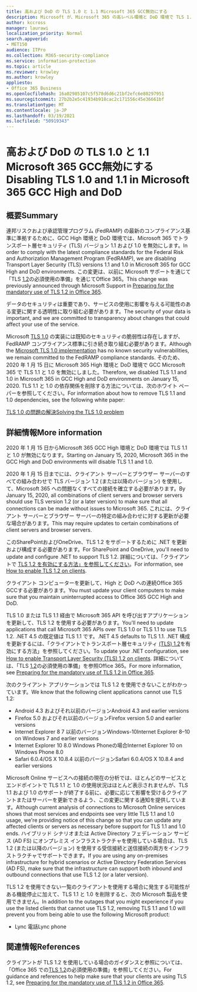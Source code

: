 ```yaml
---
title: 高および DoD の TLS 1.0 と 1.1 Microsoft 365 GCC無効にする
description: Microsoft が、Microsoft 365 の高レベル環境と DoD 環境で TLS 1.1 と 1.0 のサポートをGCCについて説明します。
author: kccross
manager: laurawi
localization_priority: Normal
search.appverid:
- MET150
audience: ITPro
ms.collection: M365-security-compliance
ms.service: information-protection
ms.topic: article
ms.reviewer: krowley
ms.author: krowley
appliesto:
- Office 365 Business
ms.openlocfilehash: 16a02985107c5f578d6d6c21bf2efc6e80297951
ms.sourcegitcommit: 27b2b2e5c41934b918cac2c171556c45e36661bf
ms.translationtype: MT
ms.contentlocale: ja-JP
ms.lasthandoff: 03/19/2021
ms.locfileid: "50919343"
---
```

# <a name="disabling-tls-10-and-11-in-microsoft-365-gcc-high-and-dod"></a><span data-ttu-id="ce361-103">高および DoD の TLS 1.0 と 1.1 Microsoft 365 GCC無効にする</span><span class="sxs-lookup"><span data-stu-id="ce361-103">Disabling TLS 1.0 and 1.1 in Microsoft 365 GCC High and DoD</span></span>

## <a name="summary"></a><span data-ttu-id="ce361-104">概要</span><span class="sxs-lookup"><span data-stu-id="ce361-104">Summary</span></span>

<span data-ttu-id="ce361-105">連邦リスクおよび承認管理プログラム (FedRAMP) の最新のコンプライアンス基準に準拠するために、GCC High 環境と DoD 環境では、Microsoft 365 でトランスポート層セキュリティ (TLS) バージョン 1.1 および 1.0 を無効にします。</span><span class="sxs-lookup"><span data-stu-id="ce361-105">In order to comply with the latest compliance standards for the Federal Risk and Authorization Management Program (FedRAMP), we are disabling Transport Layer Security (TLS) versions 1.1 and 1.0 in Microsoft 365 for GCC High and DoD environments.</span></span> <span data-ttu-id="ce361-106">この変更は、以前に Microsoft サポートを通じて「TLS [1.2](https://support.microsoft.com/help/4057306/preparing-for-tls-1-2-in-office-365)の必須使用の準備」を通じてOffice 365。</span><span class="sxs-lookup"><span data-stu-id="ce361-106">This change was previously announced through Microsoft Support in [Preparing for the mandatory use of TLS 1.2 in Office 365](https://support.microsoft.com/help/4057306/preparing-for-tls-1-2-in-office-365).</span></span>

<span data-ttu-id="ce361-107">データのセキュリティは重要であり、サービスの使用に影響を与える可能性のある変更に関する透明性に取り組む必要があります。</span><span class="sxs-lookup"><span data-stu-id="ce361-107">The security of your data is important, and we are committed to transparency about changes that could affect your use of the service.</span></span>

<span data-ttu-id="ce361-108">Microsoft [TLS 1.0](https://support.microsoft.com/help/3117336) の実装には既知のセキュリティの脆弱性は存在しますが、FedRAMP コンプライアンス標準に引き続き取り組む必要があります。</span><span class="sxs-lookup"><span data-stu-id="ce361-108">Although the [Microsoft TLS 1.0 implementation](https://support.microsoft.com/help/3117336) has no known security vulnerabilities, we remain committed to the FedRAMP compliance standards.</span></span> <span data-ttu-id="ce361-109">そのため、2020 年 1 月 15 日に Microsoft 365 High 環境と DoD 環境で GCC Microsoft 365 で TLS 1.1 と 1.0 を無効にしました。</span><span class="sxs-lookup"><span data-stu-id="ce361-109">Therefore, we disabled TLS 1.1 and 1.0 in Microsoft 365 in GCC High and DoD environments on January 15, 2020.</span></span> <span data-ttu-id="ce361-110">TLS 1.1 と 1.0 の依存関係を削除する方法については、次のホワイト ペーパーを参照してください。</span><span class="sxs-lookup"><span data-stu-id="ce361-110">For information about how to remove TLS 1.1 and 1.0 dependencies, see the following white paper:</span></span>

[<span data-ttu-id="ce361-111">TLS 1.0 の問題の解決</span><span class="sxs-lookup"><span data-stu-id="ce361-111">Solving the TLS 1.0 problem</span></span>](https://www.microsoft.com/download/details.aspx?id=55266)

## <a name="more-information"></a><span data-ttu-id="ce361-112">詳細情報</span><span class="sxs-lookup"><span data-stu-id="ce361-112">More information</span></span>

<span data-ttu-id="ce361-113">2020 年 1 月 15 日からMicrosoft 365 GCC High 環境と DoD 環境では TLS 1.1 と 1.0 が無効になります。</span><span class="sxs-lookup"><span data-stu-id="ce361-113">Starting on January 15, 2020, Microsoft 365 in the GCC High and DoD environments will disable TLS 1.1 and 1.0.</span></span>

<span data-ttu-id="ce361-114">2020 年 1 月 15 日までには、クライアント サーバーとブラウザー サーバーのすべての組み合わせで TLS バージョン 1.2 (または以降のバージョン) を使用して、Microsoft 365 への問題なくすべての接続を確立する必要があります。</span><span class="sxs-lookup"><span data-stu-id="ce361-114">By January 15, 2020, all combinations of client servers and browser servers should use TLS version 1.2 (or a later version) to make sure that all connections can be made without issues to Microsoft 365.</span></span> <span data-ttu-id="ce361-115">これには、クライアント サーバーとブラウザー サーバーの特定の組み合わせに対する更新が必要な場合があります。</span><span class="sxs-lookup"><span data-stu-id="ce361-115">This may require updates to certain combinations of client servers and browser servers.</span></span>

<span data-ttu-id="ce361-116">このSharePointおよびOneDrive、TLS 1.2 をサポートするために .NET を更新および構成する必要があります。</span><span class="sxs-lookup"><span data-stu-id="ce361-116">For SharePoint and OneDrive, you'll need to update and configure .NET to support TLS 1.2.</span></span> <span data-ttu-id="ce361-117">詳細については、「クライアントで [TLS 1.2 を有効にする方法」を参照してください](/mem/configmgr/core/plan-design/security/enable-tls-1-2-client)。</span><span class="sxs-lookup"><span data-stu-id="ce361-117">For information, see [How to enable TLS 1.2 on clients](/mem/configmgr/core/plan-design/security/enable-tls-1-2-client).</span></span>

<span data-ttu-id="ce361-118">クライアント コンピューターを更新して、High と DoD への連続Office 365 GCCする必要があります。</span><span class="sxs-lookup"><span data-stu-id="ce361-118">You must update your client computers to make sure that you maintain uninterrupted access to Office 365 GCC High and DoD.</span></span>

<span data-ttu-id="ce361-119">TLS 1.0 または TLS 1.1 経由で Microsoft 365 API を呼び出すアプリケーションを更新して、TLS 1.2 を使用する必要があります。</span><span class="sxs-lookup"><span data-stu-id="ce361-119">You'll need to update applications that call Microsoft 365 APIs over TLS 1.0 or TLS 1.1 to use TLS 1.2.</span></span> <span data-ttu-id="ce361-120">.NET 4.5 の既定値は TLS 1.1 です。</span><span class="sxs-lookup"><span data-stu-id="ce361-120">.NET 4.5 defaults to TLS 1.1.</span></span> <span data-ttu-id="ce361-121">.NET 構成を更新するには、「クライアントでトランスポート層セキュリティ [(TLS) 1.2](/mem/configmgr/core/plan-design/security/enable-tls-1-2-client)を有効にする方法」を参照してください。</span><span class="sxs-lookup"><span data-stu-id="ce361-121">To update your .NET configuration, see [How to enable Transport Layer Security (TLS) 1.2 on clients](/mem/configmgr/core/plan-design/security/enable-tls-1-2-client).</span></span> <span data-ttu-id="ce361-122">詳細については、「TLS [1.2](https://support.microsoft.com/help/4057306/preparing-for-tls-1-2-in-office-365)の必須使用の準備」を参照Office 365。</span><span class="sxs-lookup"><span data-stu-id="ce361-122">For more information, see [Preparing for the mandatory use of TLS 1.2 in Office 365](https://support.microsoft.com/help/4057306/preparing-for-tls-1-2-in-office-365).</span></span>

<span data-ttu-id="ce361-123">次のクライアント アプリケーションでは TLS 1.2 を使用できないことがわかっています。</span><span class="sxs-lookup"><span data-stu-id="ce361-123">We know that the following client applications cannot use TLS 1.2:</span></span>

- <span data-ttu-id="ce361-124">Android 4.3 およびそれ以前のバージョン</span><span class="sxs-lookup"><span data-stu-id="ce361-124">Android 4.3 and earlier versions</span></span>
- <span data-ttu-id="ce361-125">Firefox 5.0 およびそれ以前のバージョン</span><span class="sxs-lookup"><span data-stu-id="ce361-125">Firefox version 5.0 and earlier versions</span></span>
- <span data-ttu-id="ce361-126">Internet Explorer 8 7 以前のバージョンWindows-10</span><span class="sxs-lookup"><span data-stu-id="ce361-126">Internet Explorer 8–10 on Windows 7 and earlier versions</span></span>
- <span data-ttu-id="ce361-127">Internet Explorer 10 8.0 Windows Phoneの場合</span><span class="sxs-lookup"><span data-stu-id="ce361-127">Internet Explorer 10 on Windows Phone 8.0</span></span>
- <span data-ttu-id="ce361-128">Safari 6.0.4/OS X 10.8.4 以前のバージョン</span><span class="sxs-lookup"><span data-stu-id="ce361-128">Safari 6.0.4/OS X 10.8.4 and earlier versions</span></span>

<span data-ttu-id="ce361-129">Microsoft Online サービスへの接続の現在の分析では、ほとんどのサービスとエンドポイントで TLS 1.1 と 1.0 の使用状況はほとんど表示されませんが、TLS 1.1 および 1.0 のサポートが終了する前に、必要に応じて影響を受けるクライアントまたはサーバーを更新できるよう、この変更に関する通知を提供しています。</span><span class="sxs-lookup"><span data-stu-id="ce361-129">Although current analysis of connections to Microsoft Online services shows that most services and endpoints see very little TLS 1.1 and 1.0 usage, we're providing notice of this change so that you can update any affected clients or servers as necessary before support for TLS 1.1 and 1.0 ends.</span></span> <span data-ttu-id="ce361-130">ハイブリッド シナリオまたは Active Directory フェデレーション サービス (AD FS) にオンプレミス インフラストラクチャを使用している場合は、TLS 1.2 (または以降のバージョン) を使用する受信接続と送信接続の両方をインフラストラクチャでサポートできます。</span><span class="sxs-lookup"><span data-stu-id="ce361-130">If you are using any on-premises infrastructure for hybrid scenarios or Active Directory Federation Services (AD FS), make sure that the infrastructure can support both inbound and outbound connections that use TLS 1.2 (or a later version).</span></span>

<span data-ttu-id="ce361-131">TLS 1.2 を使用できない一覧のクライアントを使用する場合に発生する可能性がある機能停止に加えて、TLS 1.1 と 1.0 を削除すると、次の Microsoft 製品を使用できません。</span><span class="sxs-lookup"><span data-stu-id="ce361-131">In addition to the outages that you might experience if you use the listed clients that cannot use TLS 1.2, removing TLS 1.1 and 1.0 will prevent you from being able to use the following Microsoft product:</span></span>

- <span data-ttu-id="ce361-132">Lync 電話</span><span class="sxs-lookup"><span data-stu-id="ce361-132">Lync phone</span></span>

## <a name="references"></a><span data-ttu-id="ce361-133">関連情報</span><span class="sxs-lookup"><span data-stu-id="ce361-133">References</span></span>

<span data-ttu-id="ce361-134">クライアントが TLS 1.2 を使用している場合のガイダンスと参照については、「Office 365 での[TLS 1.2](https://support.microsoft.com/help/4057306/preparing-for-tls-1-2-in-office-365)の必須使用の準備」を参照してください。</span><span class="sxs-lookup"><span data-stu-id="ce361-134">For guidance and references to help make sure that your clients are using TLS 1.2, see [Preparing for the mandatory use of TLS 1.2 in Office 365](https://support.microsoft.com/help/4057306/preparing-for-tls-1-2-in-office-365).</span></span>